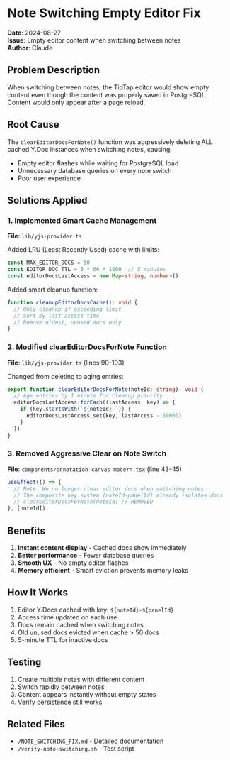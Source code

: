 # Note Switching Empty Editor Fix
**Date**: 2024-08-27  
**Issue**: Empty editor content when switching between notes  
**Author**: Claude

## Problem Description
When switching between notes, the TipTap editor would show empty content even though the content was properly saved in PostgreSQL. Content would only appear after a page reload.

## Root Cause
The `clearEditorDocsForNote()` function was aggressively deleting ALL cached Y.Doc instances when switching notes, causing:
- Empty editor flashes while waiting for PostgreSQL load
- Unnecessary database queries on every note switch  
- Poor user experience

## Solutions Applied

### 1. Implemented Smart Cache Management
**File**: `lib/yjs-provider.ts`

Added LRU (Least Recently Used) cache with limits:
```typescript
const MAX_EDITOR_DOCS = 50
const EDITOR_DOC_TTL = 5 * 60 * 1000  // 5 minutes
const editorDocsLastAccess = new Map<string, number>()
```

Added smart cleanup function:
```typescript
function cleanupEditorDocsCache(): void {
  // Only cleanup if exceeding limit
  // Sort by last access time
  // Remove oldest, unused docs only
}
```

### 2. Modified clearEditorDocsForNote Function
**File**: `lib/yjs-provider.ts` (lines 90-103)

Changed from deleting to aging entries:
```typescript
export function clearEditorDocsForNote(noteId: string): void {
  // Age entries by 1 minute for cleanup priority
  editorDocsLastAccess.forEach((lastAccess, key) => {
    if (key.startsWith(`${noteId}-`)) {
      editorDocsLastAccess.set(key, lastAccess - 60000)
    }
  })
}
```

### 3. Removed Aggressive Clear on Note Switch
**File**: `components/annotation-canvas-modern.tsx` (line 43-45)

```typescript
useEffect(() => {
  // Note: We no longer clear editor docs when switching notes
  // The composite key system (noteId-panelId) already isolates docs
  // clearEditorDocsForNote(noteId) // REMOVED
}, [noteId])
```

## Benefits
1. **Instant content display** - Cached docs show immediately
2. **Better performance** - Fewer database queries
3. **Smooth UX** - No empty editor flashes
4. **Memory efficient** - Smart eviction prevents memory leaks

## How It Works
1. Editor Y.Docs cached with key: `${noteId}-${panelId}`
2. Access time updated on each use
3. Docs remain cached when switching notes
4. Old unused docs evicted when cache > 50 docs
5. 5-minute TTL for inactive docs

## Testing
1. Create multiple notes with different content
2. Switch rapidly between notes
3. Content appears instantly without empty states
4. Verify persistence still works

## Related Files
- `/NOTE_SWITCHING_FIX.md` - Detailed documentation
- `/verify-note-switching.sh` - Test script